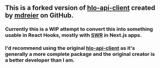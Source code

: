 ## This is a forked version of [hlo-api-client](https://github.com/mdreier/hlo-api-client) created by [mdreier](https://github.com/mdreier) on GitHub.

### Currently this is a WIP attempt to convert this into something usable in React Hooks, mostly with [SWR](https://swr.vercel.app/) in Next.js apps.

### I'd recommend using the original [hlo-api-client](https://github.com/mdreier/hlo-api-client) as it's generally a more complete package and the original creator is a better developer than I am.